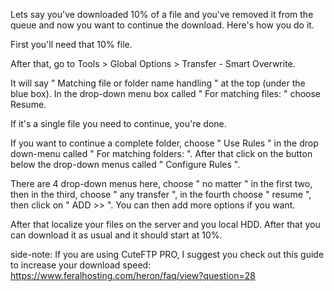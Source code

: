 Lets say you've downloaded 10% of a file and you've removed it from the queue and now you want to continue the download. Here's how you do it.

First you'll need that 10% file.

After that, go to Tools > Global Options > Transfer - Smart Overwrite.

It will say " Matching file or folder name handling " at the top (under the blue box). In the drop-down menu box called " For matching files: " choose Resume.

If it's a single file you need to continue, you're done.

If you want to continue a complete folder, choose " Use Rules " in the drop down-menu called " For matching folders: ". After that click on the button below the drop-down menus called " Configure Rules ".

There are 4 drop-down menus here, choose " no matter " in the first two, then in the third, choose " any transfer ", in the fourth choose " resume ", then click on " ADD >> ". You can then add more options if you want.

After that localize your files on the server and you local HDD. After that you can download it as usual and it should start at 10%.




side-note: If you are using CuteFTP PRO, I suggest you check out this guide to increase your download speed: https://www.feralhosting.com/heron/faq/view?question=28

